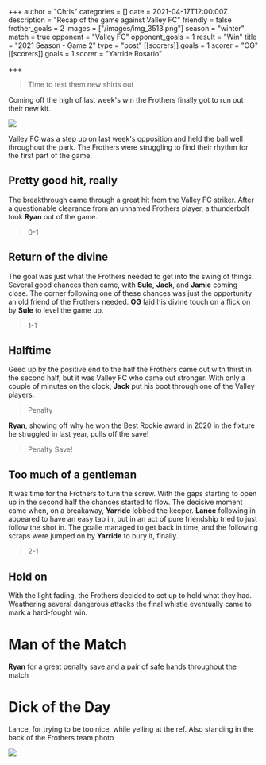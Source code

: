 +++
author = "Chris"
categories = []
date = 2021-04-17T12:00:00Z
description = "Recap of the game against Valley FC"
friendly = false
frother_goals = 2
images = ["/images/img_3513.png"]
season = "winter"
match = true
opponent = "Valley FC"
opponent_goals = 1
result = "Win"
title = "2021 Season - Game 2"
type = "post"
[[scorers]]
goals = 1
scorer = "OG"
[[scorers]]
goals = 1
scorer = "Yarride Rosario"

+++
> Time to test them new shirts out

Coming off the high of last week's win the Frothers finally got to run out their new kit.

![](/images/2585517870_7ccf78cd04_o.jpg)

Valley FC was a step up on last week's opposition and held the ball well throughout the park. The Frothers were struggling to find their rhythm for the first part of the game.

## Pretty good hit, really

The breakthrough came through a great hit from the Valley FC striker. After a questionable clearance from an unnamed Frothers player, a thunderbolt took **Ryan** out of the game.

> 0-1

## Return of the divine

The goal was just what the Frothers needed to get into the swing of things. Several good chances then came, with **Sule**, **Jack**, and **Jamie** coming close. The corner following one of these chances was just the opportunity an old friend of the Frothers needed. **OG** laid his divine touch on a flick on by **Sule** to level the game up.

> 1-1

## Halftime

Geed up by the positive end to the half the Frothers came out with thirst in the second half, but it was Valley FC who came out stronger. With only a couple of minutes on the clock, **Jack** put his boot through one of the Valley players.

> Penalty

**Ryan**, showing off why he won the Best Rookie award in 2020 in the fixture he struggled in last year, pulls off the save!

> Penalty Save!

## Too much of a gentleman

It was time for the Frothers to turn the screw. With the gaps starting to open up in the second half the chances started to flow. The decisive moment came when, on a breakaway, **Yarride** lobbed the keeper. **Lance** following in appeared to have an easy tap in, but in an act of pure friendship tried to just follow the shot in. The goalie managed to get back in time, and the following scraps were jumped on by **Yarride** to bury it, finally.

> 2-1

## Hold on

With the light fading, the Frothers decided to set up to hold what they had. Weathering several dangerous attacks the final whistle eventually came to mark a hard-fought win.

# Man of the Match

**Ryan** for a great penalty save and a pair of safe hands throughout the match

# Dick of the Day

Lance, for trying to be too nice, while yelling at the ref. Also standing in the back of the Frothers team photo

![](/images/img_3513.png)